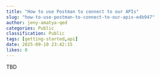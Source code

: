 ```yaml
---
title: "How to use Postman to connect to our APIs"
slug: "how-to-use-postman-to-connect-to-our-apis-e4b947"
author: jeny-amatya-qed
categories: Public
classification: Public
tags: [getting-started,api]
date: 2025-09-10 23:42:15 
likes: 0
---
```


TBD